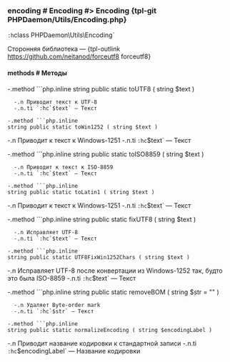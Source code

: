 ### encoding # Encoding #> Encoding {tpl-git PHPDaemon/Utils/Encoding.php}

`:h`class PHPDaemon\Utils\Encoding`

Сторонняя библиотека — {tpl-outlink https://github.com/neitanod/forceutf8 forceutf8}

#### methods # Методы

 -.method ```php.inline
 string public static toUTF8 ( string $text )
 ```
   -.n Приводит текст к UTF-8
   -.n.ti `:hc`$text` — Текст

 -.method ```php.inline
 string public static toWin1252 ( string $text )
 ```
   -.n Приводит к текст к Windows-1251
   -.n.ti `:hc`$text` — Текст

 -.method ```php.inline
 string public static toISO8859 ( string $text )
 ```
   -.n Приводит к текст к ISO-8859
   -.n.ti `:hc`$text` — Текст

 -.method ```php.inline
 string public static toLatin1 ( string $text )
 ```
   -.n Приводит к текст к Windows-1251
   -.n.ti `:hc`$text` — Текст

 -.method ```php.inline
 string public static fixUTF8 ( string $text )
 ```
   -.n Исправляет UTF-8
   -.n.ti `:hc`$text` — Текст

 -.method ```php.inline
 string public static UTF8FixWin1252Chars ( string $text )
 ```
   -.n Исправляет UTF-8 после конвертации из Windows-1252 так, будто это была ISO-8859
   -.n.ti `:hc`$text` — Текст

 -.method ```php.inline
 string public static removeBOM ( string $str = "" )
 ```
   -.n Удаляет Byte-order mark
   -.n.ti `:hc`$str` — Текст

 -.method ```php.inline
 string public static normalizeEncoding ( string $encodingLabel )
 ```
   -.n Приводит название кодировки к стандартной записи
   -.n.ti `:hc`$encodingLabel` — Название кодировки
